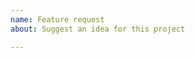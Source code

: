 ```yaml
---
name: Feature request
about: Suggest an idea for this project

---
```


<!-- Write a clear and concise description of your idea -->
<!-- Do not forget that this project has very limited resources. Please, read https://docs.kanboard.org/en/latest/developer_guide/faq.html#why-are-you-not-developing-my-feature-request -->
